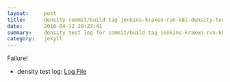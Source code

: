 ```yaml
---
layout:     post
title:      density commit/build tag jenkins-kraken-run-k8s-density-tests-40-3
date:       2016-04-12 20:27:41
summary:    density test log for commit/build tag jenkins-kraken-run-k8s-density-tests-40-3.
category:   jekyll
---
```


Failure!

- density test log: [Log File](http://s3-us-west-2.amazonaws.com/kraken-e2e-logs/density/jenkins-kraken-run-k8s-density-tests-40-3.log)
